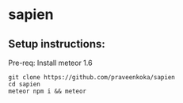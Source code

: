 # sapien

## Setup instructions:

Pre-req:
Install meteor 1.6


```
git clone https://github.com/praveenkoka/sapien
cd sapien
meteor npm i && meteor
```

